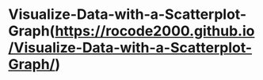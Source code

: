 # Visualize-Data-with-a-Scatterplot-Graph(https://rocode2000.github.io/Visualize-Data-with-a-Scatterplot-Graph/)

